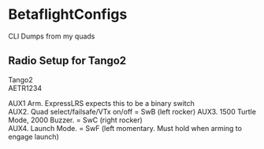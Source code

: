 # BetaflightConfigs
CLI Dumps from my quads

## Radio Setup for Tango2

Tango2  
AETR1234  

AUX1 Arm. ExpressLRS expects this to be a binary switch  
AUX2. Quad select/failsafe/VTx on/off = SwB (left rocker)
AUX3. 1500 Turtle Mode, 2000 Buzzer. = SwC (right rocker)  
AUX4. Launch Mode. = SwF (left momentary. Must hold when arming to engage launch)  

